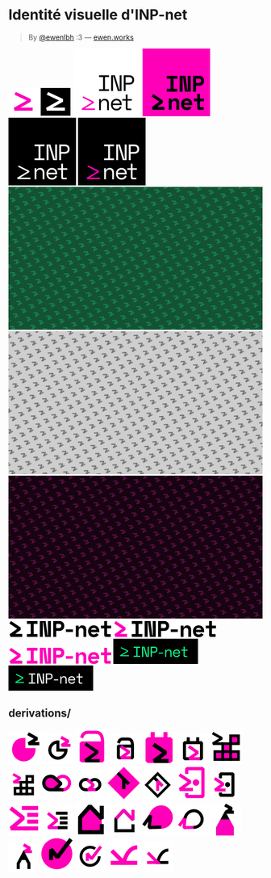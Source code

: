# Identité visuelle d'INP-net

 > By [@ewenlbh](https://instagram.com/ewenlbh) :3 — [ewen.works](https://ewen.works)


[![favicon-color](favicon-color.svg)](favicon-color.svg)
[![favicon-white-on-black](favicon-white-on-black.svg)](favicon-white-on-black.svg)
[![logo-black-pink-on-transparent](logo-black-pink-on-transparent.svg)](logo-black-pink-on-transparent.svg)
[![logo-color](logo-color.svg)](logo-color.svg)
[![logo-white-on-black](logo-white-on-black.svg)](logo-white-on-black.svg)
[![logo-white-pink-on-black](logo-white-pink-on-black.svg)](logo-white-pink-on-black.svg)
[![pattern-backdrop-green](pattern-backdrop-green.svg)](pattern-backdrop-green.svg)
[![pattern-backdrop-neutral](pattern-backdrop-neutral.svg)](pattern-backdrop-neutral.svg)
[![pattern-backdrop-pink](pattern-backdrop-pink.svg)](pattern-backdrop-pink.svg)
[![wordmark-black](wordmark-black.svg)](wordmark-black.svg)
[![wordmark-color](wordmark-color.svg)](wordmark-color.svg)
[![wordmark-full-pink](wordmark-full-pink.svg)](wordmark-full-pink.svg)
[![wordmark-padded-green-on-black](wordmark-padded-green-on-black.svg)](wordmark-padded-green-on-black.svg)
[![wordmark-padded-white-green-on-black](wordmark-padded-white-green-on-black.svg)](wordmark-padded-white-green-on-black.svg)


## derivations/

[![analytics-favicon](derivations/analytics-favicon.svg)](derivations/analytics-favicon.svg)
[![analytics](derivations/analytics.svg)](derivations/analytics.svg)
[![auth-favicon](derivations/auth-favicon.svg)](derivations/auth-favicon.svg)
[![auth](derivations/auth.svg)](derivations/auth.svg)
[![calen7drier-favicon](derivations/calen7drier-favicon.svg)](derivations/calen7drier-favicon.svg)
[![calen7drier](derivations/calen7drier.svg)](derivations/calen7drier.svg)
[![clubtainer-favicon](derivations/clubtainer-favicon.svg)](derivations/clubtainer-favicon.svg)
[![clubtainer](derivations/clubtainer.svg)](derivations/clubtainer.svg)
[![exsomnis-favicon](derivations/exsomnis-favicon.svg)](derivations/exsomnis-favicon.svg)
[![exsomnis](derivations/exsomnis.svg)](derivations/exsomnis.svg)
[![git-favicon](derivations/git-favicon.svg)](derivations/git-favicon.svg)
[![git](derivations/git.svg)](derivations/git.svg)
[![grr-favicon](derivations/grr-favicon.svg)](derivations/grr-favicon.svg)
[![grr](derivations/grr.svg)](derivations/grr.svg)
[![hedgedoc-favicon](derivations/hedgedoc-favicon.svg)](derivations/hedgedoc-favicon.svg)
[![hedgedoc](derivations/hedgedoc.svg)](derivations/hedgedoc.svg)
[![loca7-favicon](derivations/loca7-favicon.svg)](derivations/loca7-favicon.svg)
[![loca7](derivations/loca7.svg)](derivations/loca7.svg)
[![matrix-favicon](derivations/matrix-favicon.svg)](derivations/matrix-favicon.svg)
[![matrix](derivations/matrix.svg)](derivations/matrix.svg)
[![penpot-favicon](derivations/penpot-favicon.svg)](derivations/penpot-favicon.svg)
[![penpot](derivations/penpot.svg)](derivations/penpot.svg)
[![status-favicon](derivations/status-favicon.svg)](derivations/status-favicon.svg)
[![status](derivations/status.svg)](derivations/status.svg)
[![wikinp-net-favicon](derivations/wikinp-net-favicon.svg)](derivations/wikinp-net-favicon.svg)
[![wikinp-net](derivations/wikinp-net.svg)](derivations/wikinp-net.svg)
